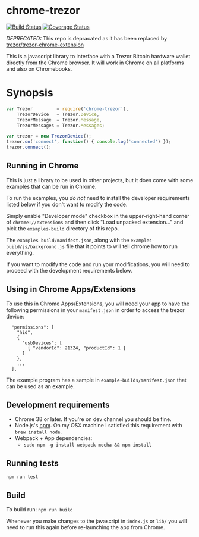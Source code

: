 # chrome-trezor

[![Build Status](https://travis-ci.org/throughnothing/chrome-trezor.svg?branch=master)](https://travis-ci.org/throughnothing/chrome-trezor)
[![Coverage Status](https://coveralls.io/repos/throughnothing/chrome-trezor/badge.svg?branch=master)](https://coveralls.io/r/throughnothing/chrome-trezor?branch=master)

*DEPRECATED:* This repo is depracated as it has been replaced by [trezor/trezor-chrome-extension](https://github.com/trezor/trezor-chrome-extension)

This is a javascript library to interface with a Trezor Bitcoin hardware
wallet directly from the Chrome browser.  It will work in Chrome on all
platforms and also on Chromebooks.

# Synopsis

```javascript
var Trezor         = require('chrome-trezor'),
    TrezorDevice   = Trezor.Device,
    TrezorMessage  = Trezor.Message,
    TrezorMessages = Trezor.Messages;

var trezor = new TrezorDevice();
trezor.on('connect', function() { console.log('connected') });
trezor.connect();
```

## Running in Chrome

This is just a library to be used in other projects, but it does come with
some examples that can be run in Chrome.

To run the examples, you *do not* need to install the developer requirements
listed below if you don't want to modify the code.

Simply enable "Developer mode" checkbox in the upper-right-hand corner of
`chrome://extensions` and then click "Load unpacked extension..." and pick
the `examples-build` directory of this repo.

The `examples-build/manifest.json`, along with the
`examples-build/js/background.js` file that it points to will tell chrome
how to run everything.

If you want to modify the code and run your modifications, you will need to
proceed with the development requirements below.

## Using in Chrome Apps/Extensions

To use this in Chrome Apps/Extensions, you will need your app to have
the following permissions in your `manifest.json` in order to access
the trezor device:

```
  "permissions": [
    "hid",
    {
      "usbDevices": [
        { "vendorId": 21324, "productId": 1 }
      ]
    },
    ...
  ],
```

The example program has a sample in `example-builds/manifest.json` that can be used as an example.

## Development requirements

  * Chrome 38 or later. If you're on dev channel you should be fine.
  * Node.js's [npm](https://www.npmjs.org/). On my OSX machine I
    satisfied this requirement with `brew install node`.
  * Webpack + App dependencies:
    * `sudo npm -g install webpack mocha && npm install`

## Running tests

```
npm run test
```

## Build

To build run: `npm run build`

Whenever you make changes to the javascript in `index.js` or `lib/` you will
need to run this again before re-launching the app from Chrome.
